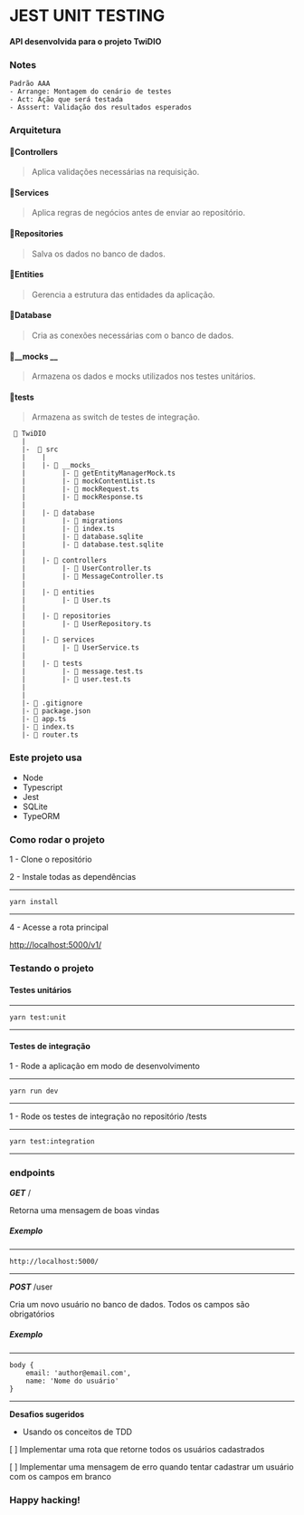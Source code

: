 # JEST UNIT TESTING

#### API desenvolvida para o projeto TwiDIO

### Notes
    Padrão AAA
    - Arrange: Montagem do cenário de testes
    - Act: Ação que será testada
    - Asssert: Validação dos resultados esperados

### Arquitetura

#### 📂Controllers
> Aplica validações necessárias na requisição.
#### 📂Services
> Aplica regras de negócios antes de enviar ao repositório.
#### 📂Repositories
> Salva os dados no banco de dados.
#### 📂Entities
> Gerencia a estrutura das entidades da aplicação.
#### 📂Database
> Cria as conexões necessárias com o banco de dados.

#### 📂__mocks __
> Armazena os dados e mocks utilizados nos testes unitários.
#### 📂tests
> Armazena as switch de testes de integração.

```
 📁 TwiDIO
   |
   |-  📁 src
   |    |
   |    |- 📁 __mocks_
   |         |- 📄 getEntityManagerMock.ts
   |         |- 📄 mockContentList.ts
   |         |- 📄 mockRequest.ts
   |         |- 📄 mockResponse.ts
   |
   |    |- 📁 database
   |         |- 📁 migrations
   |         |- 📄 index.ts
   |         |- 📄 database.sqlite
   |         |- 📄 database.test.sqlite
   |
   |    |- 📁 controllers
   |         |- 📄 UserController.ts
   |         |- 📄 MessageController.ts
   |
   |    |- 📁 entities
   |         |- 📄 User.ts
   |
   |    |- 📁 repositories
   |         |- 📄 UserRepository.ts
   |
   |    |- 📁 services
   |         |- 📄 UserService.ts
   |
   |    |- 📁 tests
   |         |- 📄 message.test.ts
   |         |- 📄 user.test.ts
   |
   |
   |- 📄 .gitignore
   |- 📄 package.json
   |- 📄 app.ts
   |- 📄 index.ts
   |- 📄 router.ts

```

### Este projeto usa
- Node
- Typescript
- Jest
- SQLite
- TypeORM

### Como rodar o projeto

1 - Clone o repositório

2 - Instale todas as dependências

---
    yarn install
---

4 - Acesse a rota principal

<http://localhost:5000/v1/>

### Testando o projeto

#### Testes unitários

---
    yarn test:unit
---

#### Testes de integração

1 - Rode a aplicação em modo de desenvolvimento

---
    yarn run dev
---

1 - Rode os testes de integração no repositório /tests

---
    yarn test:integration
---

### endpoints

**_GET_** /

Retorna uma mensagem de boas vindas

##### Exemplo

---
    http://localhost:5000/
---

**_POST_** /user 

Cria um novo usuário no banco de dados. Todos os campos são obrigatórios

##### Exemplo

---
    body {
        email: 'author@email.com',
        name: 'Nome do usuário'
    }
---

**Desafios sugeridos**

- Usando os conceitos de TDD

[ ] Implementar uma rota que retorne todos os usuários cadastrados

[ ] Implementar uma mensagem de erro quando tentar cadastrar um usuário com os campos em branco

### Happy hacking!
